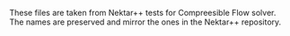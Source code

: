 These files are taken from Nektar++ tests for Compreesible Flow solver. The names are preserved and mirror the ones in the Nektar++ repository.

